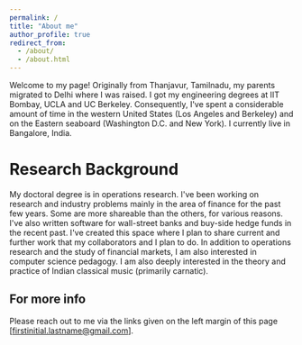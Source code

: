 ```yaml
---
permalink: /
title: "About me"
author_profile: true
redirect_from: 
  - /about/
  - /about.html
---
```

Welcome to my page! Originally from Thanjavur, Tamilnadu, my parents migrated to Delhi where I was raised. I got my engineering degrees at IIT Bombay, UCLA and UC Berkeley. Consequently, I've spent a considerable amount of time in the western United States (Los Angeles and Berkeley) and on the Eastern seaboard (Washington D.C. and New York). I currently live in Bangalore, India. 
  
Research Background
======
My doctoral degree is in operations research. I've been working on research and industry problems mainly in the area of finance for the past few years. Some are more shareable than the others, for various reasons. I've also written software for wall-street banks and buy-side hedge funds in the recent past. I've created this space where I plan to share current and further work that my collaborators and I plan to do.
In addition to operations research and the study of financial markets, I am also interested in computer science pedagogy. I am also deeply interested in the theory and practice of Indian classical music (primarily carnatic).

For more info
------
Please reach out to me via the links given on the left margin of this page [firstinitial.lastname@gmail.com].
